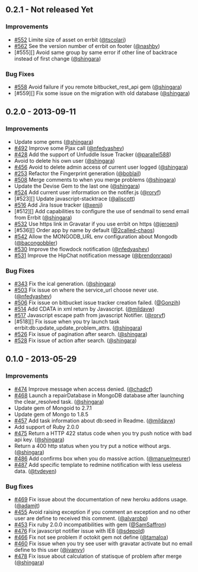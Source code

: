 ## 0.2.1 - Not released Yet

### Improvements

- [#552][] Limite size of asset on errbit ([@tscolari][])
- [#562][] See the version number of errbit on footer ([@nashby][])
- [#555][] Avoid same group by same error if other line of backtrace
  instead of first change ([@shingara][])

### Bug Fixes

- [#558][] Avoid failure if you remote bitbucket_rest_api gem
  ([@shingara][])
- [#559][] Fix some issue on the migration with old database
  ([@shingara][])

[@nashby]: https://github.com/nashby
[@shingara]: https://github.com/shingara
[@tscolari]: https://github.com/tscolari

[#552]: https://github.com/errbit/errbit/issues/552
[#558]: https://github.com/errbit/errbit/issues/558
[#562]: https://github.com/errbit/errbit/issues/562

## 0.2.0 - 2013-09-11

### Improvements

- Update some gems ([@shingara][])
- [#492][] Improve some Pjax call ([@nfedyashev][])
- [#428][] Add the support of Unfuddle Issue Tracker ([@parallel588][])
- Avoid to delete his own user ([@shingara][])
- [#456][] Avoid to delete admin access of current user logged ([@shingara][])
- [#253][] Refactor the Fingerprint generation ([@boblail][])
- [#508][] Merge comments to when you merge problems ([@shingara][])
- Update the Devise Gem to the last one ([@shingara][])
- [#524][] Add current user information on the notifer.js ([@roryf][])
- [#523][] Update javascript-stacktrace ([@aliscott][])
- [#516][] Add Jira Issue tracker ([@xenji][])
- [#512][] Add capabilities to configure the use of sendmail to send
  email from Errbit ([@shingara][])
- [#532][] Use https link in Gravatar if you use errbit on https
  ([@jeroenj][])
- [#536][] Order app by name by default ([@2called-chaos][])
- [#542][] Allow the MONGODB_URL env configuration about Mongodb ([@bacongobbler][])
- [#530][] Improve the flowdock notification ([@nfedyashev][])
- [#531][] Improve the HipChat notification message ([@brendonrapp][])


### Bug Fixes

- [#343][] Fix the ical generation. ([@shingara][])
- [#503][] Fix issue on where the service_url choose never use. ([@nfedyashev][])
- [#506][] Fix issue on bitbucket issue tracker creation failed. ([@Gonzih][])
- [#514][] Add CDATA in xml return by Javascript. ([@mildavw][])
- [#517][] Javascript escape path from javascript Notifier. ([@roryf][])
- [#518][] Fix issue when you try launch task errbit:db:update_update_problem_attrs. ([@shingara][])
- [#526][] Fix issue of pagination after search. ([@shingara][])
- [#528][] Fix issue of action after search. ([@shingara][])

## 0.1.0 - 2013-05-29

### Improvements

- [#474][] Improve message when access denied. ([@chadcf][])
- [#468][] Launch a repairDatabase in MongoDB database after launching
  the clear_resolved task. ([@shingara][])
- Update gem of Mongoid to 2.7.1
- Update gem of Mongo to 1.8.5
- [#457][] Add task information about db:seed in Readme. ([@mildavw][])
- Add support of Ruby 2.0.0
- [#475][] Return a HTTP 422 status code when you try push notice with
  bad api key. ([@shingara][])
- Return a 400 http status when you try put a notice without args.
  ([@shingara][])
- [#486][] Add confirms box when you do massive action. ([@manuelmeurer][])
- [#487][] Add specific template to redmine notification with less useless data. ([@tvdeyen][])

### Bug fixes

- [#469][] Fix issue about the documentation of new heroku addons usage.
  ([@adamjt][])
- [#455][] Avoid raising exception if you comment an exception and no
  other user are define to received this comment. ([@alvarobp][])
- [#453][] Fix ruby 2.0.0 incompatibilities with gem ([@SamSaffron][])
- [#476][] Fix javascript notifier issue with IE8 ([@sdepold][])
- [#466][] Fix not see problem if octokit gem not define ([@tamaloa][])
- [#460][] Fix issue when you try see user with gravatar activate but no
  email define to this user ([@ivanyv][])
- [#478][] Fix issue about calculation of statisque of problem after
  merge ([@shingara][])

<!-- Issue fix -->

[#253]: https://github.com/errbit/errbit/issues/253
[#343]: https://github.com/errbit/errbit/issues/343
[#428]: https://github.com/errbit/errbit/issues/428
[#453]: https://github.com/errbit/errbit/issues/453
[#455]: https://github.com/errbit/errbit/issues/455
[#456]: https://github.com/errbit/errbit/issues/456
[#457]: https://github.com/errbit/errbit/issues/457
[#460]: https://github.com/errbit/errbit/issues/460
[#466]: https://github.com/errbit/errbit/issues/466
[#468]: https://github.com/errbit/errbit/issues/468
[#469]: https://github.com/errbit/errbit/issues/469
[#474]: https://github.com/errbit/errbit/issues/474
[#475]: https://github.com/errbit/errbit/issues/475
[#476]: https://github.com/errbit/errbit/issues/476
[#478]: https://github.com/errbit/errbit/issues/478
[#487]: https://github.com/errbit/errbit/issues/487
[#486]: https://github.com/errbit/errbit/issues/486
[#492]: https://github.com/errbit/errbit/issues/492
[#503]: https://github.com/errbit/errbit/issues/503
[#506]: https://github.com/errbit/errbit/issues/506
[#508]: https://github.com/errbit/errbit/issues/508
[#514]: https://github.com/errbit/errbit/issues/514
[#516]: https://github.com/errbit/errbit/issues/516
[#517]: https://github.com/errbit/errbit/issues/517
[#524]: https://github.com/errbit/errbit/issues/524
[#526]: https://github.com/errbit/errbit/issues/526
[#528]: https://github.com/errbit/errbit/issues/528
[#530]: https://github.com/errbit/errbit/issues/530
[#531]: https://github.com/errbit/errbit/issues/531
[#532]: https://github.com/errbit/errbit/issues/532
[#542]: https://github.com/errbit/errbit/issues/542

<!-- Contributor on Errbit Thanks to all of them -->

[@2called-chaos]: https://github.com/2called-chaos
[@Gonzih]: https://github.com/Gonzih
[@SamSaffron]: https://github.com/SamSaffron
[@adamjt]: https://github.com/adamjt
[@aliscott]: http://github.com/aliscott
[@alvarobp]: https://github.com/alvarobp
[@arthurnn]: https://github.com/arthurnn
[@bacongobbler]: https://github.com/bacongobbler
[@boblail]: https://github.com/boblail
[@brendonrapp]: https://github.com/brendonrapp
[@chadcf]: https://github.com/chadcf
[@ivanyv]: https://github.com/ivanyv
[@jeroenj]: https://github.com/jeroenj
[@manuelmeurer]: https://github.com/manuelmeurer
[@mildavw]: https://github.com/mildavw
[@mildavw]: https://github.com/mildavw
[@nfedyashev]: https://github.com/nfedyashev
[@parallel588]: https://github.com/parallel588
[@roryf]: https://github.com/roryf
[@sdepold]: https://github.com/sdepold
[@shingara]: https://github.com/shingara
[@tamaloa]: https://github.com/tamaloa
[@tvdeyen]: https://github.com/tvdeyen
[@williamn]: https://github.com/williamn
[@xenji]: https://github.com/xenji
